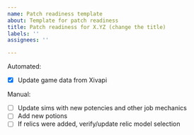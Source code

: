 ```yaml
---
name: Patch readiness template
about: Template for patch readiness
title: Patch readiness for X.YZ (change the title)
labels: ''
assignees: ''

---
```


Automated:
- [X] Update game data from Xivapi

Manual:
- [ ] Update sims with new potencies and other job mechanics
- [ ] Add new potions
- [ ] If relics were added, verify/update relic model selection
